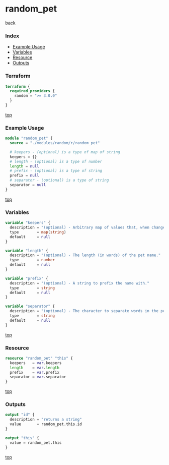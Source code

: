 # random_pet

[back](../random.md)

### Index

- [Example Usage](#example-usage)
- [Variables](#variables)
- [Resource](#resource)
- [Outputs](#outputs)

### Terraform

```terraform
terraform {
  required_providers {
    random = ">= 3.0.0"
  }
}
```

[top](#index)

### Example Usage

```terraform
module "random_pet" {
  source = "./modules/random/r/random_pet"

  # keepers - (optional) is a type of map of string
  keepers = {}
  # length - (optional) is a type of number
  length = null
  # prefix - (optional) is a type of string
  prefix = null
  # separator - (optional) is a type of string
  separator = null
}
```

[top](#index)

### Variables

```terraform
variable "keepers" {
  description = "(optional) - Arbitrary map of values that, when changed, will trigger recreation of resource. See [the main provider documentation](../index.html) for more information."
  type        = map(string)
  default     = null
}

variable "length" {
  description = "(optional) - The length (in words) of the pet name."
  type        = number
  default     = null
}

variable "prefix" {
  description = "(optional) - A string to prefix the name with."
  type        = string
  default     = null
}

variable "separator" {
  description = "(optional) - The character to separate words in the pet name."
  type        = string
  default     = null
}
```

[top](#index)

### Resource

```terraform
resource "random_pet" "this" {
  keepers   = var.keepers
  length    = var.length
  prefix    = var.prefix
  separator = var.separator
}
```

[top](#index)

### Outputs

```terraform
output "id" {
  description = "returns a string"
  value       = random_pet.this.id
}

output "this" {
  value = random_pet.this
}
```

[top](#index)